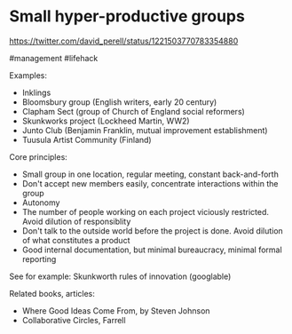 # Small hyper-productive groups
https://twitter.com/david_perell/status/1221503770783354880

#management #lifehack

Examples: 
* Inklings
* Bloomsbury group (English writers, early 20 century)
* Clapham Sect (group of Church of England social reformers)
* Skunkworks project (Lockheed Martin, WW2)
* Junto Club (Benjamin Franklin, mutual improvement establishment)
* Tuusula Artist Community (Finland)

Core principles:
* Small group in one location, regular meeting, constant back-and-forth
* Don't accept new members easily, concentrate interactions within the group
* Autonomy
* The number of people working on each project viciously restricted. Avoid dilution of responsiblity
* Don't talk to the outside world before the project is done. Avoid dilution of what constitutes a product
* Good internal documentation, but minimal bureaucracy, minimal formal reporting

See for example: Skunkworth rules of innovation (googlable)

Related books, articles: 
* Where Good Ideas Come From, by Steven Johnson
* Collaborative Circles, Farrell